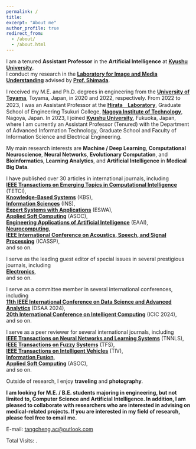 ```yaml
---
permalink: /
title: 
excerpt: "About me"
author_profile: true
redirect_from: 
  - /about/
  - /about.html
---
```


I am a tenured **Assistant Professor** in the **Artificial Intelligence** at **[Kyushu University](https://www.kyushu-u.ac.jp/ja/)**.  
I conduct my research in the **[Laboratory for Image and Media Understanding](https://www.eng.kyushu-u.ac.jp/lab_electrical33.html)** advised by **[Prof. Shimada](https://sites.google.com/view/atsushishimada/)**.  

I received my M.E. and Ph.D. degrees in engineering from the **[University of Toyama](https://www.u-toyama.ac.jp/)**, Toyama, Japan, in 2020 and 2022, respectively. From 2022 to 2023, I was an Assistant Professor at the **[Hirata　Laboratory](https://cem.web.nitech.ac.jp/hilab/)**, Graduate School of Engineering Tsukuri College, **[Nagoya Institute of Technology](https://www.nitech.ac.jp/)**, Nagoya, Japan. In 2023, I joined **[Kyushu University](https://www.kyushu-u.ac.jp/ja/)**, Fukuoka, Japan, where I am currently an Assistant Professor (Tenured) with the Department of Advanced Information Technology, Graduate School and Faculty of Information Science and Electrical Engineering.

My main research interests are **Machine / Deep Learning**, **Computational Neuroscience**, **Neural Networks**, **Evolutionary Computation**, and **Bioinformatics**, **Learning Analytics**, and **Artificial Intelligence** in **Medical Big Data**. 

I have published over 30 articles in international journals, including  
**[IEEE Transactions on Emerging Topics in Computational Intelligence](https://ieeexplore.ieee.org/xpl/RecentIssue.jsp?punumber=7433297)** (TETCI),  
**[Knowledge-Based Systems](https://www.sciencedirect.com/journal/knowledge-based-systems)** (KBS),  
**[Information Sciences](https://www.sciencedirect.com/journal/information-sciences)** (INS),  
**[Expert Systems with Applications](https://www.sciencedirect.com/journal/expert-systems-with-applications)** (ESWA),  
**[Applied Soft Computing](https://www.sciencedirect.com/journal/applied-soft-computing)** (ASOC),  
**[Engineering Applications of Artificial Intelligence](https://www.sciencedirect.com/journal/engineering-applications-of-artificial-intelligence)** (EAAI),  
**[Neurocomputing](https://www.sciencedirect.com/journal/neurocomputing)**,  
**[IEEE International Conference on Acoustics, Speech, and Signal Processing](https://2022.ieeeicassp.org/)** (ICASSP),  
and so on. 

I serve as the leading guest editor of special issues in several prestigious journals, including  
**[Electronics](https://www.mdpi.com/journal/electronics)**,  
and so on.

I serve as a committee member in several international conferences, including  
**[11th IEEE International Conference on Data Science and Advanced Analytics](https://dsaa2024.dsaa.co/)** (DSAA 2024),  
**[20th International Conference on Intelligent Computing](https://www.ic-icc.cn/2024/index.htm)** (ICIC 2024),  
and so on.

I serve as a peer reviewer for several international journals, including  
**[IEEE Transactions on Neural Networks and Learning Systems](https://ieeexplore.ieee.org/xpl/RecentIssue.jsp?punumber=5962385)** (TNNLS),  
**[IEEE Transactions on Fuzzy Systems](https://ieeexplore.ieee.org/xpl/RecentIssue.jsp?punumber=91)** (TFS),  
**[IEEE Transactions on Intelligent Vehicles](https://ieeexplore.ieee.org/xpl/RecentIssue.jsp?punumber=7274857)** (TIV),  
**[Information Fusion](https://www.sciencedirect.com/journal/information-fusion)**,  
**[Applied Soft Computing](https://www.sciencedirect.com/journal/applied-soft-computing)** (ASOC),  
and so on.

Outside of research, I enjoy **traveling** and **photography**.

**I am looking for M.E. / B.E. students majoring in engineering, but not limited to, Computer Science and Artificial Intelligence. In addition, I am pleased to collaborate with researchers who are interested in advising on medical-related projects. If you are interested in my field of research, please feel free to email me.**

E-mail: <tangcheng.ac@outlook.com>


<script async src="https://npm.elemecdn.com/penndu@1.0.0/bsz.js"></script>
<span id="busuanzi_container_site_pv">Total Visits: <span id="busuanzi_value_site_pv"></span>.</span>
